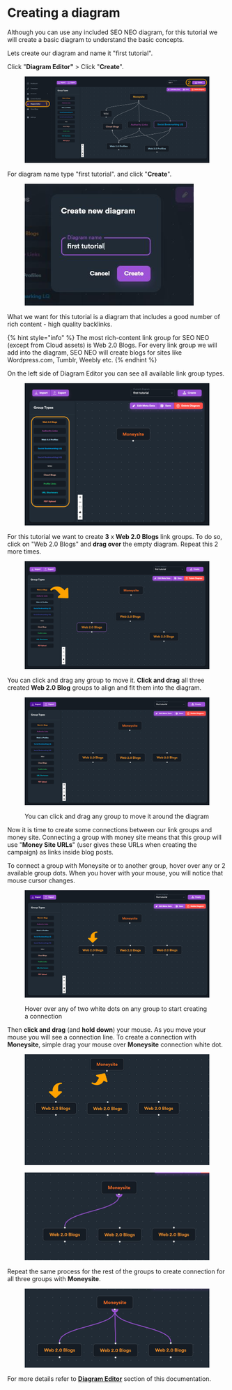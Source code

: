 # Creating a diagram

Although you can use any included SEO NEO diagram, for this tutorial we will create a basic diagram to understand the basic concepts.

Lets create our diagram and name it "first tutorial".

Click "**Diagram Editor"** > Click "**Create**".

<figure><img src="../../../.gitbook/assets/create diagram.jpg" alt=""><figcaption></figcaption></figure>

For diagram name type "first tutorial". and click "**Create**".

<figure><img src="../../../.gitbook/assets/diagram editor - first tutorial.JPG" alt=""><figcaption></figcaption></figure>

What we want for this tutorial is a diagram that includes a good number of rich content - high quality backlinks.&#x20;

{% hint style="info" %}
The most rich-content link group for SEO NEO (except from Cloud assets) is Web 2.0 Blogs. For every link group we will add into the diagram, SEO NEO will create blogs for sites like Wordpress.com, Tumblr, Weebly etc.
{% endhint %}

On the left side of Diagram Editor you can see all available link group types.&#x20;

<figure><img src="../../../.gitbook/assets/diagram editor - link groups.jpg" alt=""><figcaption></figcaption></figure>

For this tutorial we want to create **3** x **Web 2.0 Blogs** link groups. To do so, click on "Web 2.0 Blogs" and **drag over** the empty diagram. Repeat this 2 more times.

<figure><img src="../../../.gitbook/assets/diagram editor - 3 web2 blogs.jpg" alt=""><figcaption></figcaption></figure>

You can click and drag any group to move it. **Click and drag** all three created **Web 2.0 Blog** groups to align and fit them into the diagram.

<figure><img src="../../../.gitbook/assets/diagram editor - tutorial - move and align.jpg" alt=""><figcaption><p>You can click and drag any group to move it around the diagram</p></figcaption></figure>

Now it is time to create some connections between our link groups and money site. Connecting a group with money site means that this group will use "**Money Site URLs**" (user gives these URLs when creating the campaign) as links inside blog posts.

To connect a group with Moneysite or to another group, hover over any or 2 available group dots. When you hover with your mouse, you will notice that mouse cursor changes.

<figure><img src="../../../.gitbook/assets/diagram editor - tutorial - connection.jpg" alt=""><figcaption><p>Hover over any of two white dots on any group to start creating a connection</p></figcaption></figure>

Then **click and drag** (and **hold down**) your mouse. As you move your mouse you will see a connection line. To create a connection with **Moneysite**, simple drag your mouse over **Moneysite** connection white dot.

<figure><img src="../../../.gitbook/assets/diagram editor - tutorial - connections.jpg" alt=""><figcaption></figcaption></figure>

<figure><img src="../../../.gitbook/assets/diagram editor - tutorial - connection 1.JPG" alt=""><figcaption></figcaption></figure>

Repeat the same process for the rest of the groups to create connection for all three groups with **Moneysite**.

<figure><img src="../../../.gitbook/assets/diagram editor - tutorial - conenction 2.jpg" alt=""><figcaption></figcaption></figure>

For more details refer to [**Diagram Editor**](../../../software-overview/diagram-editor/) section of this documentation.
